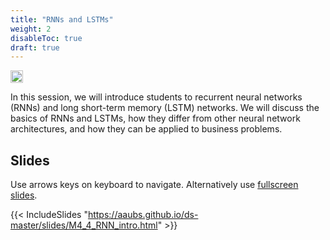 ```yaml
---
title: "RNNs and LSTMs"
weight: 2
disableToc: true
draft: true
---
```


<img src="https://raw.githubusercontent.com/aaubs/ds-master/main/data/Images/rnn_timestamps.gif" width="20">

In this session, we will introduce students to recurrent neural networks (RNNs) and long short-term memory (LSTM) networks. We will discuss the basics of RNNs and LSTMs, how they differ from other neural network architectures, and how they can be applied to business problems.

## Slides

Use arrows keys on keyboard to navigate. Alternatively use [fullscreen slides](https://aaubs.github.io/ds-master/slides/M4_4_RNN_intro.html).

{{< IncludeSlides "https://aaubs.github.io/ds-master/slides/M4_4_RNN_intro.html" >}}




